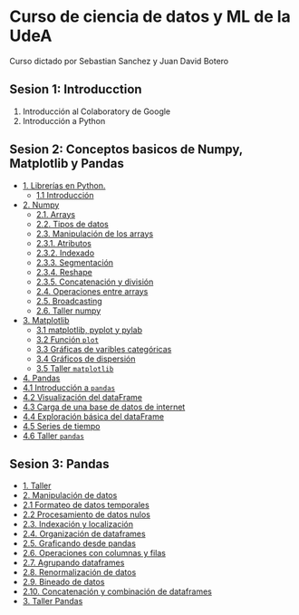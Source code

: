 # Curso de ciencia de datos y ML de la UdeA
Curso dictado por Sebastian Sanchez y Juan David Botero

## Sesion 1: Introducction
1. Introducción al Colaboratory de Google
2. Introducción a Python

## Sesion 2: Conceptos basicos de Numpy, Matplotlib y Pandas
- <a href="#libs">1. Librerías en Python.
   - <a href="#ilbintro">1.1 Introducción</a><br>
- <a href="#numpy">2. Numpy</a><br>
   - <a href="#arrays">2.1. Arrays</a><br>
   - <a href="#dataType">2.2. Tipos de datos</a><br>
   - <a href="#arraysBAS">2.3. Manipulación de los arrays</a><br>
    - <a href="#arraysATT">2.3.1. Atributos </a><br>
    - <a href="#arraysIDX">2.3.2. Indexado </a><br>
    - <a href="#arraysSLI">2.3.3. Segmentación </a><br>
    - <a href="#arraysRES">2.3.4. Reshape</a><br>
    - <a href="#arraysCON">2.3.5. Concatenación y división</a><br>
   - <a href="#arrayMath">2.4. Operaciones entre arrays</a><br>
   - <a href="#bcasting">2.5. Broadcasting</a><br>
   - <a href="#tnumpy">2.6. Taller numpy</a><br>
- <a href="#matplotlib">3. Matplotlib</a><br>
  - <a href="#mpylab">3.1 matplotlib, pyplot y pylab </a><br>
  - <a href="#plotfunc">3.2 Función `plot` </a><br>
  - <a href="#catVars">3.3 Gráficas de varibles categóricas </a><br>
  - <a href="#scatterPlots">3.4 Gráficos de dispersión </a><br>
  - <a href="#tmatplotlib">3.5 Taller `matplotlib` </a><br>
- <a href="#pandas">4. Pandas</a><br>
 - <a href="#ipandas">4.1 Introducción a `pandas` </a><br>
 - <a href="#visu">4.2 Visualización del dataFrame </a><br>
 - <a href="#internet">4.3 Carga de una base de datos de internet </a><br>
 - <a href="#dataExploration">4.4 Exploración básica del dataFrame </a><br>
 - <a href="#timeSeries">4.5 Series de tiempo </a><br>
 - <a href="#tpandas">4.6 Taller `pandas` </a><br>

## Sesion 3: Pandas
- <a href="#taller">1. Taller</a><br>
- <a href="#manipulacionDatos">2. Manipulación de datos</a><br>
 - <a href="#formateo">2.1 Formateo de datos temporales</a><br>
 - <a href="#procesamientoNulos">2.2 Procesamiento de datos nulos</a><br>
 - <a href="#indexacion">2.3. Indexación y localización</a><br>
 - <a href="#organizacionDF">2.4. Organización de dataframes</a><br>
 - <a href="#graficasPandas">2.5. Graficando desde pandas</a><br>
 - <a href="#operacionesColFil">2.6. Operaciones con columnas y filas</a><br>
  - <a href="#agrupacion"> 2.7. Agrupando dataframes</a><br>
  - <a href="#renormalizacion">2.8. Renormalización de datos</a><br>
  - <a href="#bineado"> 2.9. Bineado de datos</a><br>
  - <a href="#concom"> 2.10. Concatenación y combinación de dataframes</a><br>
- <a href="#tallpan">3. Taller Pandas</a><br>




